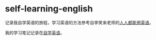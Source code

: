 # self-learning-english
记录我自学英语的旅程，学习英语的方法参考自李笑来老师的[人人都能用英语](https://github.com/xiaolai/everyone-can-use-english)。

我的学习笔记记录在[自学英语](https://woai3c.github.io/self-learning-english/)。
